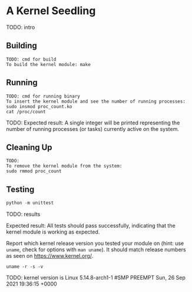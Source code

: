 # A Kernel Seedling
TODO: intro

## Building
```shell
TODO: cmd for build
To build the kernel module: make
```

## Running
```shell
TODO: cmd for running binary
To insert the kernel module and see the number of running processes:
sudo insmod proc_count.ko
cat /proc/count
```
TODO: 
Expected result:
A single integer will be printed representing the number of running processes (or tasks) currently active on the system.

## Cleaning Up
```shell
TODO: 
To remove the kernel module from the system:
sudo rmmod proc_count
```

## Testing
```python
python -m unittest
```
TODO: results

Expected result:
All tests should pass successfully, indicating that the kernel module is working as expected.


Report which kernel release version you tested your module on
(hint: use `uname`, check for options with `man uname`).
It should match release numbers as seen on https://www.kernel.org/.


```shell
uname -r -s -v
```
TODO: kernel version is Linux 5.14.8-arch1-1 #SMP PREEMPT Sun, 26 Sep 2021 19:36:15 +0000
